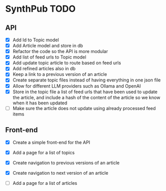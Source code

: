 # SynthPub TODO

## API

- [x] Add Id to Topic model
- [x] Add Article model and store in db
- [x] Refactor the code so the API is more modular
- [x] Add list of feed urls to Topic model
- [x] Add update topic article to route based on feed urls
- [x] Add refined articles also in db
- [x] Keep a link to a previous version of an article
- [x] Create separate topic files instead of having everything in one json file
- [x] Allow for different LLM providers such as Ollama and OpenAI
- [x] Store in the topic file a list of feed urls that have been used to update the article, and include a hash of the content of the article so we know when it has been updated
- [ ] Make sure the article does not update using already processed feed items

## Front-end

- [x] Create a simple front-end for the API
- [x] Add a page for a list of topics
- [x] Create navigation to previous versions of an article
- [x] Create navigation to next version of an article
- [ ] Add a page for a list of articles

